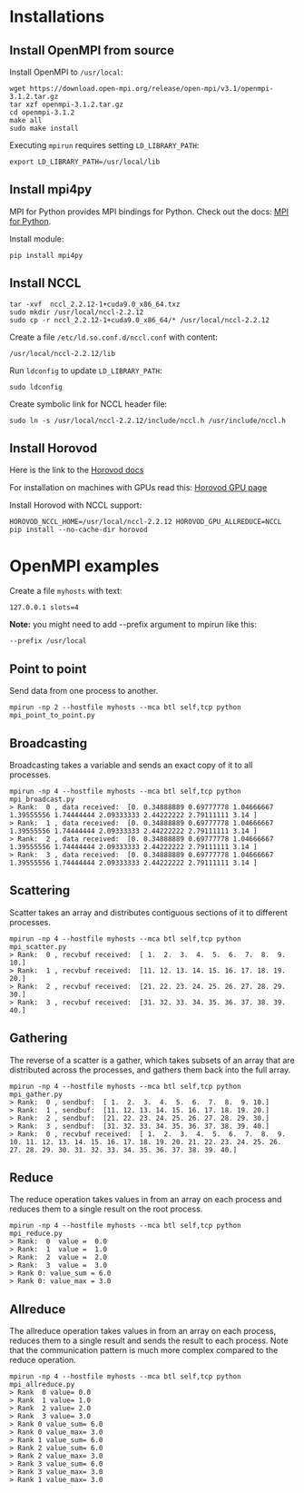 # Installations

## Install OpenMPI from source

Install OpenMPI to `/usr/local`:

	wget https://download.open-mpi.org/release/open-mpi/v3.1/openmpi-3.1.2.tar.gz
	tar xzf openmpi-3.1.2.tar.gz
	cd openmpi-3.1.2
	make all
	sudo make install

Executing `mpirun` requires setting `LD_LIBRARY_PATH`:

	export LD_LIBRARY_PATH=/usr/local/lib

## Install mpi4py

MPI for Python provides MPI bindings for Python. Check out the docs: [MPI for Python](https://mpi4py.readthedocs.io/en/stable/).

Install module:

	pip install mpi4py

## Install NCCL

    tar -xvf  nccl_2.2.12-1+cuda9.0_x86_64.txz
    sudo mkdir /usr/local/nccl-2.2.12
    sudo cp -r nccl_2.2.12-1+cuda9.0_x86_64/* /usr/local/nccl-2.2.12

Create a file `/etc/ld.so.conf.d/nccl.conf` with content:

    /usr/local/nccl-2.2.12/lib

Run `ldconfig` to update `LD_LIBRARY_PATH`:

    sudo ldconfig 

Create symbolic link for NCCL header file:

    sudo ln -s /usr/local/nccl-2.2.12/include/nccl.h /usr/include/nccl.h

## Install Horovod

Here is the link to the [Horovod docs](https://github.com/uber/horovod/tree/master/docs)

For installation on machines with GPUs read this: [Horovod GPU page](https://github.com/uber/horovod/blob/master/docs/gpus.md)

Install Horovod with NCCL support:

    HOROVOD_NCCL_HOME=/usr/local/nccl-2.2.12 HOROVOD_GPU_ALLREDUCE=NCCL pip install --no-cache-dir horovod


# OpenMPI examples

Create a file `myhosts` with text:

	127.0.0.1 slots=4

**Note:** you might need to add --prefix argument to mpirun like this:

	--prefix /usr/local

## Point to point

Send data from one process to another.

	mpirun -np 2 --hostfile myhosts --mca btl self,tcp python mpi_point_to_point.py

## Broadcasting

Broadcasting takes a variable and sends an exact copy of it to all processes.

	mpirun -np 4 --hostfile myhosts --mca btl self,tcp python mpi_broadcast.py
	> Rank:  0 , data received:  [0. 0.34888889 0.69777778 1.04666667 1.39555556 1.74444444 2.09333333 2.44222222 2.79111111 3.14 ]
	> Rank:  1 , data received:  [0. 0.34888889 0.69777778 1.04666667 1.39555556 1.74444444 2.09333333 2.44222222 2.79111111 3.14 ]
	> Rank:  2 , data received:  [0. 0.34888889 0.69777778 1.04666667 1.39555556 1.74444444 2.09333333 2.44222222 2.79111111 3.14 ]
	> Rank:  3 , data received:  [0. 0.34888889 0.69777778 1.04666667 1.39555556 1.74444444 2.09333333 2.44222222 2.79111111 3.14 ]
 	
## Scattering

Scatter takes an array and distributes contiguous sections of it to different processes. 

	mpirun -np 4 --hostfile myhosts --mca btl self,tcp python mpi_scatter.py
	> Rank:  0 , recvbuf received:  [ 1.  2.  3.  4.  5.  6.  7.  8.  9. 10.]
	> Rank:  1 , recvbuf received:  [11. 12. 13. 14. 15. 16. 17. 18. 19. 20.]
	> Rank:  2 , recvbuf received:  [21. 22. 23. 24. 25. 26. 27. 28. 29. 30.]
	> Rank:  3 , recvbuf received:  [31. 32. 33. 34. 35. 36. 37. 38. 39. 40.]


## Gathering

The reverse of a scatter is a gather, which takes subsets of an array that are distributed across the processes, 
and gathers them back into the full array.

	mpirun -np 4 --hostfile myhosts --mca btl self,tcp python mpi_gather.py
	> Rank:  0 , sendbuf:  [ 1.  2.  3.  4.  5.  6.  7.  8.  9. 10.]
	> Rank:  1 , sendbuf:  [11. 12. 13. 14. 15. 16. 17. 18. 19. 20.]
	> Rank:  2 , sendbuf:  [21. 22. 23. 24. 25. 26. 27. 28. 29. 30.]
	> Rank:  3 , sendbuf:  [31. 32. 33. 34. 35. 36. 37. 38. 39. 40.]
	> Rank:  0 , recvbuf received:  [ 1.  2.  3.  4.  5.  6.  7.  8.  9. 10. 11. 12. 13. 14. 15. 16. 17. 18. 19. 20. 21. 22. 23. 24. 25. 26. 27. 28. 29. 30. 31. 32. 33. 34. 35. 36. 37. 38. 39. 40.]


## Reduce

The reduce operation takes values in from an array on each process and reduces them to a single result on the root process.

	mpirun -np 4 --hostfile myhosts --mca btl self,tcp python mpi_reduce.py
	> Rank:  0  value =  0.0
	> Rank:  1  value =  1.0
	> Rank:  2  value =  2.0
	> Rank:  3  value =  3.0
	> Rank 0: value_sum = 6.0
	> Rank 0: value_max = 3.0

## Allreduce

The allreduce operation takes values in from an array on each process, reduces them to a single result and sends the result 
to each process. Note that the communication pattern is much more complex compared to the reduce operation.

	mpirun -np 4 --hostfile myhosts --mca btl self,tcp python mpi_allreduce.py
	> Rank  0 value= 0.0
	> Rank  1 value= 1.0
	> Rank  2 value= 2.0
	> Rank  3 value= 3.0
	> Rank 0 value_sum= 6.0
	> Rank 0 value_max= 3.0
	> Rank 1 value_sum= 6.0
	> Rank 2 value_sum= 6.0
	> Rank 2 value_max= 3.0
	> Rank 3 value_sum= 6.0
	> Rank 3 value_max= 3.0
	> Rank 1 value_max= 3.0
